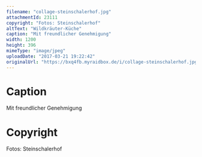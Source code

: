 ```yaml
---
filename: "collage-steinschalerhof.jpg"
attachmentId: 23111
copyright: "Fotos: Steinschalerhof"
altText: "Wildkräuter-Küche"
caption: "Mit freundlicher Genehmigung"
width: 1200
height: 396
mimeType: "image/jpeg"
uploadDate: "2017-03-21 19:22:42"
originalUrl: "https://bxq4fb.myraidbox.de/i/collage-steinschalerhof.jpg"
---
```


# Caption

Mit freundlicher Genehmigung

# Copyright

Fotos: Steinschalerhof
